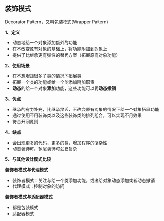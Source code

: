 ## 装饰模式

Decorator Pattern，又叫包装模式(Wrapper Pattern)

**1、定义**

- 动态地给一个对象添加额外的功能
- 在不改变原有对象的基础上，将功能附加到对象上
- 提供了比继承更有弹性的替代方案（拓展原有对象功能）

**2、使用场景**

- 在不想增加很多子类的情况下拓展类
- 拓展一个类的功能或给一个类添加附加职责
- **动态**的给一个对象**添加**功能，这些功能可以再**动态撤销**

**3、优点**

- 继承的有力补充，比继承灵活，不改变原有对象的情况下给一个对象拓展功能
- 通过使用不用装饰类以及这些装饰类的排列组合，可以实现不用效果
- 符合开闭原则

**4、缺点**

- 会出现更多的代码，更多的类，增加程序的复杂性
- 动态装饰时，多层装饰时会更复杂

**5、与其他设计模式比较**

**装饰者模式与代理模式**

- 装饰者模式：关注与给一个类添加功能，或者给对象动态添加或者动态撤销
- 代理模式：控制对象的访问

**装饰者模式与适配器模式**

- 都是包装模式
- 适配器模式